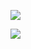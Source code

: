 ![](https://www.nta.go.jp/tmp/d9977e01-e055-4c16-b118-56da199d6f33/images/82d01588ce8d8cdcb4b99fb997ff6dd43afe1b91849d594cd9716e1eebfcaa52.jpg)

![](https://www.nta.go.jp/tmp/d9977e01-e055-4c16-b118-56da199d6f33/images/7811c4e5d4d69b02f54d1857fec93a18d8713eb62e23e9ee8a1e9d59db06922b.jpg)
